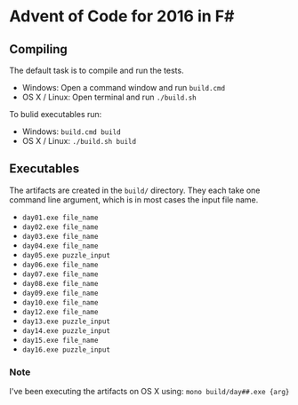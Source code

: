 # Advent of Code for 2016 in F# #

## Compiling

The default task is to compile and run the tests.

- Windows: Open a command window and run `build.cmd`
- OS X / Linux: Open terminal and run `./build.sh`

To bulid executables run:

- Windows: `build.cmd build`
- OS X / Linux: `./build.sh build`

## Executables

The artifacts are created in the `build/` directory.
They each take one command line argument, which is in most cases the input file name.

- `day01.exe file_name`
- `day02.exe file_name`
- `day03.exe file_name`
- `day04.exe file_name`
- `day05.exe puzzle_input`
- `day06.exe file_name`
- `day07.exe file_name`
- `day08.exe file_name`
- `day09.exe file_name`
- `day10.exe file_name`
- `day12.exe file_name`
- `day13.exe puzzle_input`
- `day14.exe puzzle_input`
- `day15.exe file_name`
- `day16.exe puzzle_input`

### Note

I've been executing the artifacts on OS X using:
`mono build/day##.exe {arg}`
